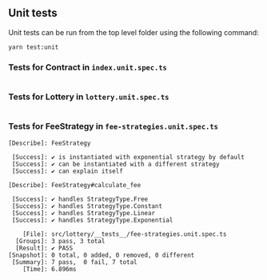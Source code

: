 ## Unit tests

Unit tests can be run from the top level folder using the following command:

```
yarn test:unit
```

### Tests for Contract in `index.unit.spec.ts`

```

```

### Tests for Lottery in `lottery.unit.spec.ts`

```

```

### Tests for FeeStrategy in `fee-strategies.unit.spec.ts`

```
[Describe]: FeeStrategy

 [Success]: ✔ is instantiated with exponential strategy by default
 [Success]: ✔ can be instantiated with a different strategy
 [Success]: ✔ can explain itself

[Describe]: FeeStrategy#calculate_fee

 [Success]: ✔ handles StrategyType.Free
 [Success]: ✔ handles StrategyType.Constant
 [Success]: ✔ handles StrategyType.Linear
 [Success]: ✔ handles StrategyType.Exponential

    [File]: src/lottery/__tests__/fee-strategies.unit.spec.ts
  [Groups]: 3 pass, 3 total
  [Result]: ✔ PASS
[Snapshot]: 0 total, 0 added, 0 removed, 0 different
 [Summary]: 7 pass,  0 fail, 7 total
    [Time]: 6.896ms
```
